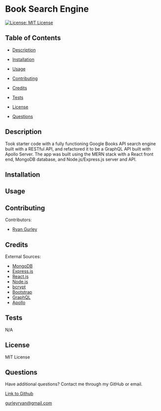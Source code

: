 # Book Search Engine


[![License: MIT License](https://img.shields.io/badge/License-MIT-green.svg)](https://opensource.org/license/mit/)

## Table of Contents

 * [Description](#description)

 * [Installation](#installation)

 * [Usage](#usage)

 * [Contributing](#contributing)

 * [Credits](#credits)

 * [Tests](#tests)

 * [License](#license)

 * [Questions](#questions)

## Description

Took starter code with a fully functioning Google Books API search engine built with a RESTful API, and refactored it to be a GraphQL API built with Apollo Server. The app was built using the MERN stack with a React front end, MongoDB database, and Node.js/Express.js server and API.

## Installation



## Usage



## Contributing

Contributors: <br />

- [Ryan Gurley](https://github.com/gurleyryan)

## Credits

External Sources: <br />
- [MongoDB]() <br />
- [Express.js](https://www.npmjs.com/package/express) <br />
- [React.js]() <br />
- [Node.js](https://nodejs.org/en) <br />
- [bcrypt]() <br />
- [Bootstrap]() <br />
- [GraphQL]() <br />
- [Apollo]() <br />

## Tests

N/A

## License

MIT License

## Questions

Have additional questions? Contact me through my GitHub or email.

[Link to Github](https://github.com/gurleyryan)

<a href="mailto:gurleyryan@gmail.com">gurleyryan@gmail.com</a>